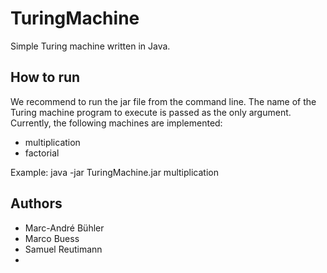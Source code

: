 TuringMachine
=============

Simple Turing machine written in Java.


How to run
----------

We recommend to run the jar file from the command line. The name of the Turing
machine program to execute is passed as the only argument. Currently, the
following machines are implemented:
- multiplication
- factorial

Example:
	java -jar TuringMachine.jar multiplication


Authors
-------
- Marc-André Bühler
- Marco Buess
- Samuel Reutimann
- 
